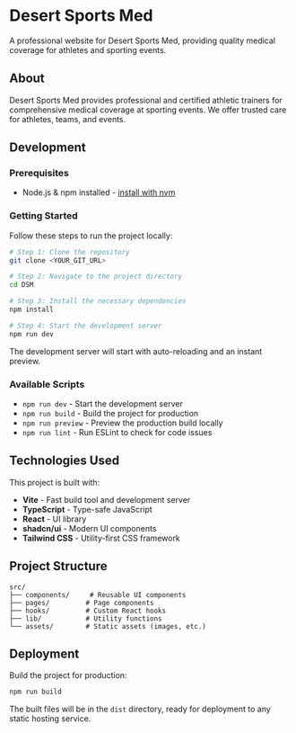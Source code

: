 # Desert Sports Med

A professional website for Desert Sports Med, providing quality medical coverage for athletes and sporting events.

## About

Desert Sports Med provides professional and certified athletic trainers for comprehensive medical coverage at sporting events. We offer trusted care for athletes, teams, and events.

## Development

### Prerequisites

- Node.js & npm installed - [install with nvm](https://github.com/nvm-sh/nvm#installing-and-updating)

### Getting Started

Follow these steps to run the project locally:

```sh
# Step 1: Clone the repository
git clone <YOUR_GIT_URL>

# Step 2: Navigate to the project directory
cd DSM

# Step 3: Install the necessary dependencies
npm install

# Step 4: Start the development server
npm run dev
```

The development server will start with auto-reloading and an instant preview.

### Available Scripts

- `npm run dev` - Start the development server
- `npm run build` - Build the project for production
- `npm run preview` - Preview the production build locally
- `npm run lint` - Run ESLint to check for code issues

## Technologies Used

This project is built with:

- **Vite** - Fast build tool and development server
- **TypeScript** - Type-safe JavaScript
- **React** - UI library
- **shadcn/ui** - Modern UI components
- **Tailwind CSS** - Utility-first CSS framework

## Project Structure

```
src/
├── components/     # Reusable UI components
├── pages/         # Page components
├── hooks/         # Custom React hooks
├── lib/           # Utility functions
└── assets/        # Static assets (images, etc.)
```

## Deployment

Build the project for production:

```sh
npm run build
```

The built files will be in the `dist` directory, ready for deployment to any static hosting service.
